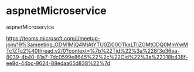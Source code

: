 # aspnetMicroservice
aspnetMicroservice


https://teams.microsoft.com/l/meetup-join/19%3ameeting_ODM1MjQ4MjAtYTU0Zi00OTkxLTljZGMtODQ0MmYwMTc1ZTc2%40thread.v2/0?context=%7b%22Tid%22%3a%228f3e36ea-8039-4b40-81a7-7dc0599e8645%22%2c%22Oid%22%3a%22318b438f-ee8d-44bc-9624-88edaa65d838%22%7d